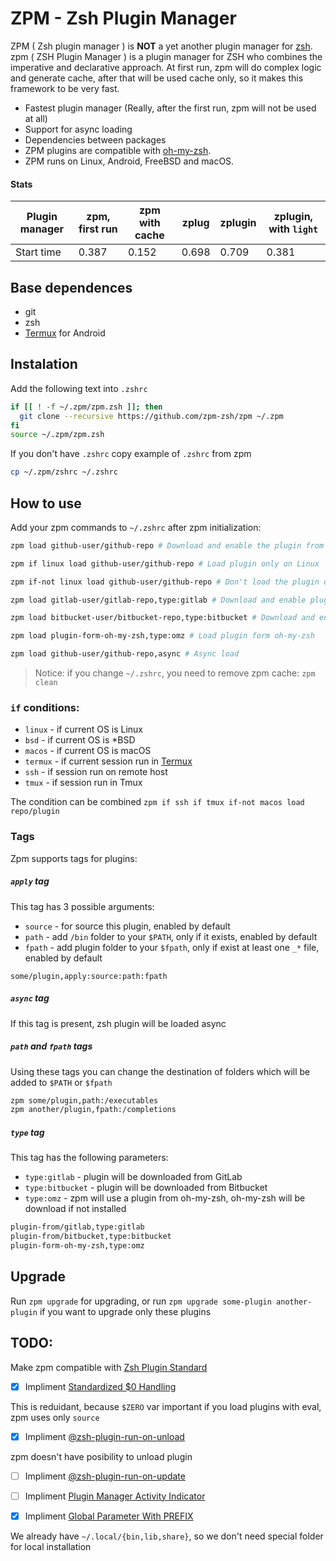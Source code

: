 # ZPM - Zsh Plugin Manager

ZPM ( Zsh plugin manager ) is **NOT** a yet another plugin manager for [zsh](http://www.zsh.org/).
zpm ( ZSH Plugin Manager ) is a plugin manager for ZSH who combines the imperative and declarative approach. At first run, zpm will do complex logic and generate cache, after that will be used cache only, so it makes this framework to be very fast.

* Fastest plugin manager (Really, after the first run, zpm will not be used at all)
* Support for async loading
* Dependencies between packages
* ZPM plugins are compatible with [oh-my-zsh](https://github.com/robbyrussell/oh-my-zsh).
* ZPM runs on Linux, Android, FreeBSD and macOS.

#### Stats

| Plugin manager | zpm, first run | zpm with cache | zplug | zplugin | zplugin, with `light` |
|----------------|----------------|----------------|-------|---------|-----------------------|
| Start time     | 0.387          | 0.152          | 0.698 | 0.709   | 0.381                 |

## Base dependences

* git
* zsh
* [Termux](http://termux.com/) for Android

## Instalation

Add the following text into `.zshrc`

```sh
if [[ ! -f ~/.zpm/zpm.zsh ]]; then
  git clone --recursive https://github.com/zpm-zsh/zpm ~/.zpm
fi
source ~/.zpm/zpm.zsh
```

If you don't have `.zshrc` copy example of `.zshrc` from zpm

```sh
cp ~/.zpm/zshrc ~/.zshrc
```

## How to use

Add your zpm commands to `~/.zshrc` after zpm initialization:

```sh
zpm load github-user/github-repo # Download and enable the plugin from GitHub

zpm if linux load github-user/github-repo # Load plugin only on Linux

zpm if-not linux load github-user/github-repo # Don't load the plugin on Linux

zpm load gitlab-user/gitlab-repo,type:gitlab # Download and enable plugin from GitLab

zpm load bitbucket-user/bitbucket-repo,type:bitbucket # Download and enable the plugin from Bitbucket

zpm load plugin-form-oh-my-zsh,type:omz # Load plugin form oh-my-zsh

zpm load github-user/github-repo,async # Async load

```
> Notice: if you change `~/.zshrc`, you need to remove zpm cache: `zpm clean`

### `if` conditions:

* `linux` - if current OS is Linux
* `bsd` - if current OS is *BSD
* `macos` - if current OS is macOS
* `termux` - if current session run in [Termux](http://termux.com/)
* `ssh` - if session run on remote host
* `tmux` - if session run in Tmux

The condition can be combined `zpm if ssh if tmux if-not macos load repo/plugin`

### Tags

Zpm supports tags for plugins:

##### `apply` tag

This tag has 3 possible arguments: 

* `source` - for source this plugin, enabled by default
* `path` - add `/bin` folder to your `$PATH`, only if it exists, enabled by default
* `fpath` - add plugin folder to your `$fpath`, only if exist at least one `_*` file, enabled by default

`some/plugin,apply:source:path:fpath`

##### `async` tag

If this tag is present, zsh plugin will be loaded async

##### `path` and `fpath` tags

Using these tags you can change the destination of folders which will be added to `$PATH` or `$fpath`

```sh
zpm some/plugin,path:/executables
zpm another/plugin,fpath:/completions
```

##### `type` tag

This tag has the following parameters:

* `type:gitlab` - plugin will be downloaded from GitLab
* `type:bitbucket` - plugin will be downloaded from Bitbucket
* `type:omz` - zpm  will use a plugin from oh-my-zsh, oh-my-zsh will be download if not installed

```sh
plugin-from/gitlab,type:gitlab
plugin-from/bitbucket,type:bitbucket
plugin-form-oh-my-zsh,type:omz
```

## Upgrade

Run `zpm upgrade` for upgrading, or run `zpm upgrade some-plugin another-plugin` if you want to upgrade only these plugins


## TODO:

Make zpm compatible with [Zsh Plugin Standard](http://zdharma.org/Zsh-100-Commits-Club/Zsh-Plugin-Standard.html)

* [x] Impliment [Standardized $0 Handling](http://zdharma.org/Zsh-100-Commits-Club/Zsh-Plugin-Standard.html#zpfx)

This is reduidant, because `$ZERO` var important if you load plugins with eval, zpm uses only `source`
  
* [x] Impliment [@zsh-plugin-run-on-unload](http://zdharma.org/Zsh-100-Commits-Club/Zsh-Plugin-Standard.html#unload-register-call) 

zpm doesn't have posibility to unload plugin

* [ ] Impliment [@zsh-plugin-run-on-update](http://zdharma.org/Zsh-100-Commits-Club/Zsh-Plugin-Standard.html#update-register-call)

* [ ] Impliment [Plugin Manager Activity Indicator](http://zdharma.org/Zsh-100-Commits-Club/Zsh-Plugin-Standard.html#indicator)

* [x] Impliment [Global Parameter With PREFIX](http://zdharma.org/Zsh-100-Commits-Club/Zsh-Plugin-Standard.html#zpfx)

We already have `~/.local/{bin,lib,share}`, so we don't need special folder for local installation
